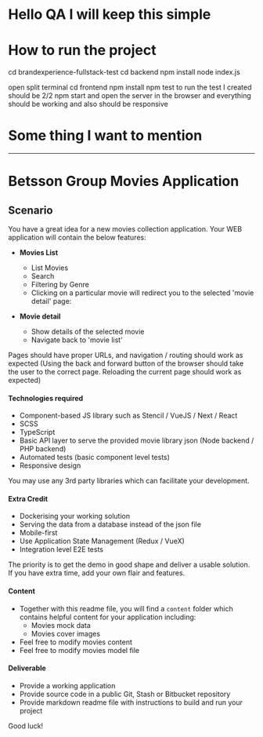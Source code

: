 # Hello QA I will keep this simple

# How to run the project
cd brandexperience-fullstack-test
cd backend
npm install
node index.js

open split terminal
cd frontend
npm install
npm test to run the test I created should be 2/2
npm start and open the server in the browser and everything should be working and also should be responsive

# Some thing I want to mention




----


# Betsson Group Movies Application

## Scenario

You have a great idea for a new movies collection application. Your WEB application will contain the below features:

- **Movies List**

  - List Movies
  - Search
  - Filtering by Genre
  - Clicking on a particular movie will redirect you to the selected &#39;movie detail&#39; page:

- **Movie detail**
  - Show details of the selected movie
  - Navigate back to &#39;movie list&#39;

Pages should have proper URLs, and navigation / routing should work as expected (Using the back and forward button of the browser should take the user to the correct page. Reloading the current page should work as expected)

#### Technologies required

- Component-based JS library such as Stencil / VueJS / Next / React
- SCSS
- TypeScript
- Basic API layer to serve the provided movie library json (Node backend / PHP backend)
- Automated tests (basic component level tests)
- Responsive design

You may use any 3rd party libraries which can facilitate your development.

#### Extra Credit

- Dockerising your working solution
- Serving the data from a database instead of the json file
- Mobile-first
- Use Application State Management (Redux / VueX)
- Integration level E2E tests

The priority is to get the demo in good shape and deliver a usable solution. If you have extra time, add your own flair and features.

#### Content

- Together with this readme file, you will find a `content` folder which contains helpful content for your application including:
  - Movies mock data
  - Movies cover images
- Feel free to modify movies content
- Feel free to modify movies model file

#### Deliverable

- Provide a working application
- Provide source code in a public Git, Stash or Bitbucket repository
- Provide markdown readme file with instructions to build and run your project

Good luck!
